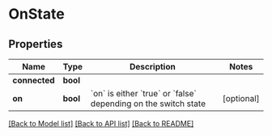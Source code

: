 # OnState

## Properties
Name | Type | Description | Notes
------------ | ------------- | ------------- | -------------
**connected** | **bool** |  | 
**on** | **bool** | &#x60;on&#x60; is either &#x60;true&#x60; or &#x60;false&#x60; depending on the switch state | [optional] 

[[Back to Model list]](../README.md#documentation-for-models) [[Back to API list]](../README.md#documentation-for-api-endpoints) [[Back to README]](../README.md)

